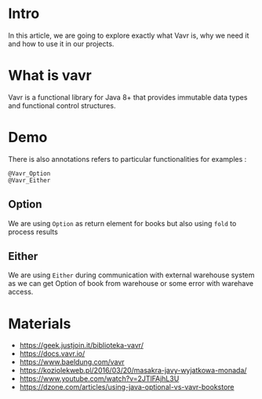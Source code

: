 # Intro

In this article, we are going to explore exactly what Vavr is, why we need it and how to use it in our projects.

# What is vavr

Vavr is a functional library for Java 8+ that provides immutable data types and functional control structures.

# Demo

There is also annotations refers to particular functionalities for examples :
````
@Vavr_Option
@Vavr_Either
````

## Option

We are using `Option` as return element for books but also using `fold` to process results 

## Either

We are using `Either` during communication with external warehouse system as we can get Option of book from warehouse or some error with warehave access.

# Materials 

* https://geek.justjoin.it/biblioteka-vavr/
* https://docs.vavr.io/
* https://www.baeldung.com/vavr
* https://koziolekweb.pl/2016/03/20/masakra-javy-wyjatkowa-monada/
* https://www.youtube.com/watch?v=2JTlFAjhL3U
* https://dzone.com/articles/using-java-optional-vs-vavr-bookstore
